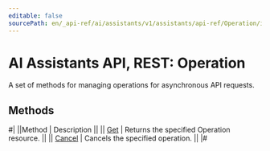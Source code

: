 ```yaml
---
editable: false
sourcePath: en/_api-ref/ai/assistants/v1/assistants/api-ref/Operation/index.md
---
```


# AI Assistants API, REST: Operation

A set of methods for managing operations for asynchronous API requests.

## Methods

#|
||Method | Description ||
|| [Get](get.md) | Returns the specified Operation resource. ||
|| [Cancel](cancel.md) | Cancels the specified operation. ||
|#